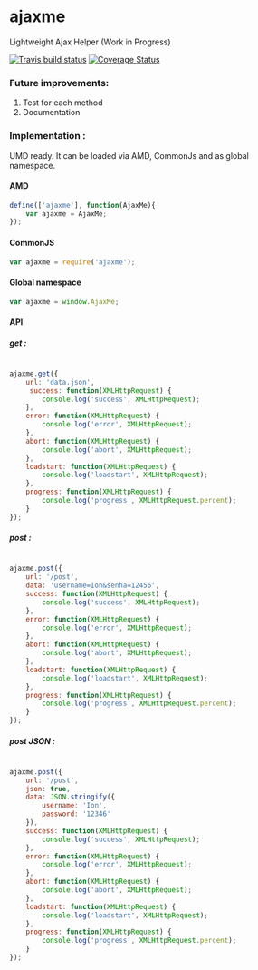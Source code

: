# ajaxme
Lightweight Ajax Helper (Work in Progress)

[![Travis build status](https://travis-ci.org/iondrimba/ajaxme.svg?branch=master)](https://travis-ci.org/iondrimba/ajaxme) [![Coverage Status](https://coveralls.io/repos/iondrimba/ajaxme/badge.svg?branch=master&service=github)](https://coveralls.io/github/iondrimba/ajaxme?branch=master)

### Future improvements:
1. Test for each method 
2. Documentation

### Implementation :
UMD ready. It can be loaded via AMD, CommonJs and as global namespace.

#### AMD
```js
define(['ajaxme'], function(AjaxMe){
    var ajaxme = AjaxMe;
});
```
#### CommonJS
```js
var ajaxme = require('ajaxme');
```
#### Global namespace
```js
var ajaxme = window.AjaxMe;
```

#### API

##### get :
#
```js
ajaxme.get({
    url: 'data.json',
     success: function(XMLHttpRequest) {
        console.log('success', XMLHttpRequest);
    },
    error: function(XMLHttpRequest) {
        console.log('error', XMLHttpRequest);
    },
    abort: function(XMLHttpRequest) {
        console.log('abort', XMLHttpRequest);
    },
    loadstart: function(XMLHttpRequest) {
        console.log('loadstart', XMLHttpRequest);
    },
    progress: function(XMLHttpRequest) {
        console.log('progress', XMLHttpRequest.percent);
    }
});
```

##### post :
#
```js
ajaxme.post({
    url: '/post',
    data: 'username=Ion&senha=12456',
    success: function(XMLHttpRequest) {
        console.log('success', XMLHttpRequest);
    },
    error: function(XMLHttpRequest) {
        console.log('error', XMLHttpRequest);
    },
    abort: function(XMLHttpRequest) {
        console.log('abort', XMLHttpRequest);
    },
    loadstart: function(XMLHttpRequest) {
        console.log('loadstart', XMLHttpRequest);
    },
    progress: function(XMLHttpRequest) {
        console.log('progress', XMLHttpRequest.percent);
    }
});
```

##### post JSON :
#
```js
ajaxme.post({
    url: '/post',
    json: true,
    data: JSON.stringify({
        username: 'Ion',
        password: '12346'
    }),
    success: function(XMLHttpRequest) {
        console.log('success', XMLHttpRequest);
    },
    error: function(XMLHttpRequest) {
        console.log('error', XMLHttpRequest);
    },
    abort: function(XMLHttpRequest) {
        console.log('abort', XMLHttpRequest);
    },
    loadstart: function(XMLHttpRequest) {
        console.log('loadstart', XMLHttpRequest);
    },
    progress: function(XMLHttpRequest) {
        console.log('progress', XMLHttpRequest.percent);
    }
});
